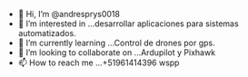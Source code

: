 - 👋 Hi, I’m @andresprys0018
- 👀 I’m interested in ...desarrollar aplicaciones para sistemas automatizados.
- 🌱 I’m currently learning ...Control de drones por gps.
- 💞️ I’m looking to collaborate on ...Ardupilot y Pixhawk
- 📫 How to reach me ...+51961414396 wspp

<!---
andresprys0018/andresprys0018 is a ✨ special ✨ repository because its `README.md` (this file) appears on your GitHub profile.
You can click the Preview link to take a look at your changes.
--->
